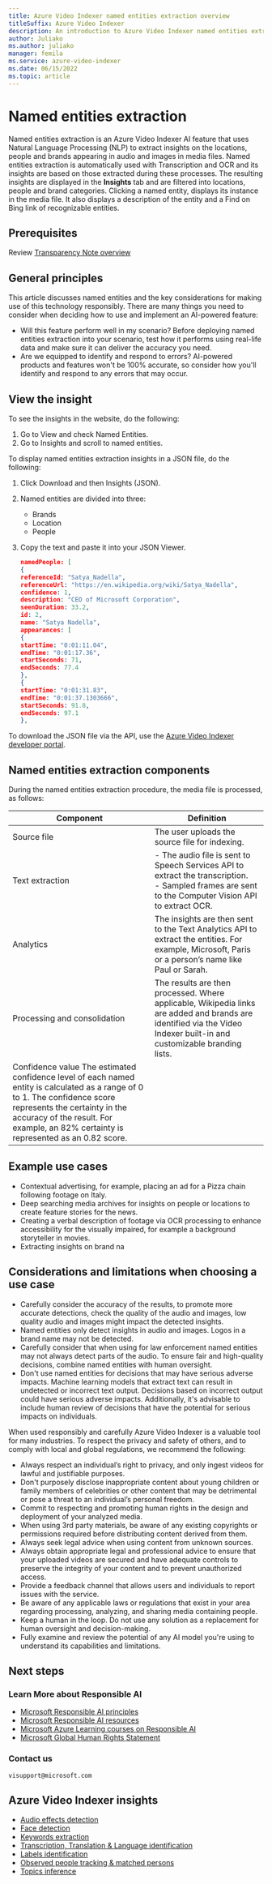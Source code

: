 ```yaml
---
title: Azure Video Indexer named entities extraction overview 
titleSuffix: Azure Video Indexer 
description: An introduction to Azure Video Indexer named entities extraction component responsibly.
author: Juliako
ms.author: juliako
manager: femila
ms.service: azure-video-indexer
ms.date: 06/15/2022
ms.topic: article
---
```


# Named entities extraction  

Named entities extraction is an Azure Video Indexer AI feature that uses Natural Language Processing (NLP) to extract insights on the locations, people and brands appearing in audio and images in media files. Named entities extraction is automatically used with Transcription and OCR and its insights are based on those extracted during these processes. The resulting insights are displayed in the **Insights** tab and are filtered into locations, people and brand categories. Clicking a named entity, displays its instance in the media file. It also displays a description of the entity and a Find on Bing link of recognizable entities.   

## Prerequisites  

Review [Transparency Note overview](/legal/azure-video-indexer/transparency-note?context=/azure/azure-video-indexer/context/context)

## General principles 

This article discusses named entities and the key considerations for making use of this technology responsibly. There are many things you need to consider when deciding how to use and implement an AI-powered feature:

-	Will this feature perform well in my scenario? Before deploying named entities extraction into your scenario, test how it performs using real-life data and make sure it can deliver the accuracy you need.
-	Are we equipped to identify and respond to errors? AI-powered products and features won't be 100% accurate, so consider how you'll identify and respond to any errors that may occur.

## View the insight

To see the insights in the website, do the following:

1. Go to View and check Named Entities.
1. Go to Insights and scroll to named entities.

To display named entities extraction insights in a JSON file, do the following: 

1. Click Download and then Insights (JSON).
2. Named entities are divided into three:

    * Brands
    * Location
    * People
3. Copy the text and paste it into your JSON Viewer.
    
    ```json
    namedPeople: [
    {
    referenceId: "Satya_Nadella",
    referenceUrl: "https://en.wikipedia.org/wiki/Satya_Nadella",
    confidence: 1,
    description: "CEO of Microsoft Corporation",
    seenDuration: 33.2,
    id: 2,
    name: "Satya Nadella",
    appearances: [
    {
    startTime: "0:01:11.04",
    endTime: "0:01:17.36",
    startSeconds: 71,
    endSeconds: 77.4
    },
    {
    startTime: "0:01:31.83",
    endTime: "0:01:37.1303666",
    startSeconds: 91.8,
    endSeconds: 97.1
    },
    ```
    
To download the JSON file via the API, use the [Azure Video Indexer developer portal](https://api-portal.videoindexer.ai/). 

## Named entities extraction components 

During the named entities extraction procedure, the media file is processed, as follows:   

|Component|Definition|
|---|---|
|Source file | 	The user uploads the source file for indexing. |
|Text extraction |- The audio file is sent to Speech Services API to extract the transcription.<br/>- Sampled frames are sent to the Computer Vision API to extract OCR. |
|Analytics	|The insights are then sent to the Text Analytics API to extract the entities. For example, Microsoft, Paris or a person’s name like Paul or Sarah.
|Processing and consolidation |	The results are then processed. Where applicable, Wikipedia links are added and brands are identified via the Video Indexer built-in and customizable branding lists.
Confidence value	The estimated confidence level of each named entity is calculated as a range of 0 to 1. The confidence score represents the certainty in the accuracy of the result. For example, an 82% certainty is represented as an 0.82 score.|

## Example use cases 

-	Contextual advertising, for example, placing an ad for a Pizza chain following footage on Italy.
- Deep searching media archives for insights on people or locations to create feature stories for the news.
-	Creating a verbal description of footage via OCR processing to enhance accessibility for the visually impaired, for example a background storyteller in movies. 
-	Extracting insights on brand na

## Considerations and limitations when choosing a use case 

-	Carefully consider the accuracy of the results, to promote more accurate detections, check the quality of the audio and images, low quality audio and images might impact the detected insights. 
-	Named entities only detect insights in audio and images. Logos in a brand name may not be detected.
-	Carefully consider that when using for law enforcement named entities may not always detect parts of the audio. To ensure fair and high-quality decisions, combine named entities with human oversight. 
-	Don't use named entities for decisions that may have serious adverse impacts. Machine learning models that extract text can result in undetected or incorrect text output. Decisions based on incorrect output could have serious adverse impacts. Additionally, it's advisable to include human review of decisions that have the potential for serious impacts on individuals. 

When used responsibly and carefully Azure Video Indexer is a valuable tool for many industries. To respect the privacy and safety of others, and to comply with local and global regulations, we recommend the following:  

-	Always respect an individual’s right to privacy, and only ingest videos for lawful and justifiable purposes.  
-	Don't purposely disclose inappropriate content about young children or family members of celebrities or other content that may be detrimental or pose a threat to an individual’s personal freedom.  
-	Commit to respecting and promoting human rights in the design and deployment of your analyzed media.  
-	When using 3rd party materials, be aware of any existing copyrights or permissions required before distributing content derived from them. 
-	Always seek legal advice when using content from unknown sources. 
-	Always obtain appropriate legal and professional advice to ensure that your uploaded videos are secured and have adequate controls to preserve the integrity of your content and to prevent unauthorized access.    
-	Provide a feedback channel that allows users and individuals to report issues with the service.  
-	Be aware of any applicable laws or regulations that exist in your area regarding processing, analyzing, and sharing media containing people. 
-	Keep a human in the loop. Do not use any solution as a replacement for human oversight and decision-making.  
-	Fully examine and review the potential of any AI model you're using to understand its capabilities and limitations. 

## Next steps

### Learn More about Responsible AI

- [Microsoft Responsible AI principles](https://www.microsoft.com/ai/responsible-ai?activetab=pivot1%3aprimaryr6) 
- [Microsoft Responsible AI resources](https://www.microsoft.com/ai/responsible-ai-resources)
- [Microsoft Azure Learning courses on Responsible AI](/training/paths/responsible-ai-business-principles/)
- [Microsoft Global Human Rights Statement](https://www.microsoft.com/corporate-responsibility/human-rights-statement?activetab=pivot_1:primaryr5)  

### Contact us

`visupport@microsoft.com`  

## Azure Video Indexer insights

- [Audio effects detection](audio-effects-detection.md)
- [Face detection](face-detection.md)
- [Keywords extraction](keywords.md)
- [Transcription, Translation & Language identification](transcription-translation-lid.md)
- [Labels identification](labels-identification.md) 
- [Observed people tracking & matched persons](observed-matched-people.md)
- [Topics inference](topics-inference.md)
